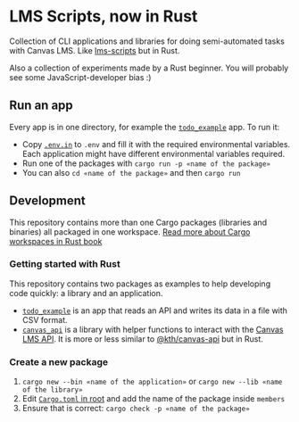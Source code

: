 # LMS Scripts, now in Rust

Collection of CLI applications and libraries for doing semi-automated tasks with Canvas LMS. Like [lms-scripts](https://github.com/kth/lms-scripts) but in Rust.

Also a collection of experiments made by a Rust beginner. You will probably see some JavaScript-developer bias :)

## Run an app

Every app is in one directory, for example the [`todo_example`](./todo_example) app. To run it:

- Copy [`.env.in`](./.env.in) to `.env` and fill it with the required environmental variables. Each application might have different environmental variables required.
- Run one of the packages with `cargo run -p «name of the package»`
- You can also `cd «name of the package»` and then `cargo run`

## Development

This repository contains more than one Cargo packages (libraries and binaries) all packaged in one workspace. [Read more about Cargo workspaces in Rust book](https://doc.rust-lang.org/book/ch14-03-cargo-workspaces.html)

### Getting started with Rust

This repository contains two packages as examples to help developing code quickly: a library and an application.

- [`todo_example`](./todo_example) is an app that reads an API and writes its data in a file with CSV format.
- [`canvas_api`](./canvas_api) is a library with helper functions to interact with the [Canvas LMS API](https://canvas.instructure.com/doc/api/). It is more or less similar to [@kth/canvas-api](https://github.com/kth/canvas-api) but in Rust.

### Create a new package

1. `cargo new --bin «name of the application»` or `cargo new --lib «name of the library»`
2. Edit [`Cargo.toml` in root](./Cargo.toml) and add the name of the package inside `members`
3. Ensure that is correct: `cargo check -p «name of the package»`
